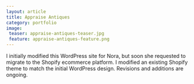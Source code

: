 ```yaml
---
layout: article
title: Appraise Antiques
category: portfolio
image:
 teaser: appraise-antiques-teaser.jpg
 feature: appraise-antiques-feature.png
---
```


I initially modified this WordPress site for Nora, but soon she requested to migrate to the Shopify ecommerce platform. I modified an existing Shopify theme to match the initial WordPress design. Revisions and additions are ongoing.
